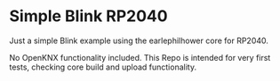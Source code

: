 Simple Blink RP2040
===

Just a simple Blink example using the earlephilhower core for RP2040.

No OpenKNX functionality included. This Repo is intended for very first tests, checking core build and upload functionality.
